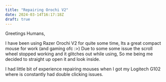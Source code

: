 ```yaml
---
title: "Repairing Orochi V2"
date: 2024-03-14T16:17:18Z
draft: true
---
```


Greetings Humans,

I have been using Razer Orochi V2 for quite some time, Its a great compact mouse for work (and gaming ofc :>) Due to some some issue the scroll wheel stopped working and it glitches out while using, So me being me decided to straight up open it and look inside.

I had little bit of experience repairing mouses when I got my Logitech G102 where is constantly had double clicking issues.
